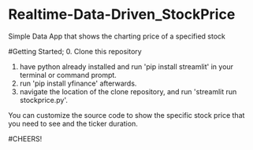 # Realtime-Data-Driven_StockPrice
Simple Data App that shows the charting price of a specified stock

#Getting Started;
0. Clone this repository
1. have python already installed and run 'pip install streamlit' in your terminal or command prompt.
2. run 'pip install yfinance' afterwards.
3. navigate the location of the clone repository, and run 'streamlit run stockprice.py'.

You can customize the source code to show the specific stock price that you need to see and the ticker duration.

#CHEERS!


